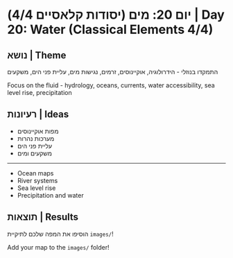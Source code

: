 # יום 20: מים (יסודות קלאסיים 4/4) | Day 20: Water (Classical Elements 4/4)

## נושא | Theme
התמקדו בנוזלי - הידרולוגיה, אוקיינוסים, זרמים, נגישות מים, עליית פני הים, משקעים

Focus on the fluid - hydrology, oceans, currents, water accessibility, sea level rise, precipitation

## רעיונות | Ideas
- מפות אוקיינוסים
- מערכות נהרות
- עליית פני הים
- משקעים ומים

---

- Ocean maps
- River systems
- Sea level rise
- Precipitation and water

## תוצאות | Results
הוסיפו את המפה שלכם לתיקיית `images/`!

Add your map to the `images/` folder!
